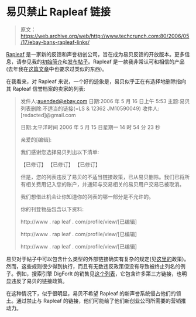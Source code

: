 # 易贝禁止 Rapleaf 链接

> 原文：<https://web.archive.org/web/http://www.techcrunch.com:80/2006/05/17/ebay-bans-rapleaf-links/>

 [](https://web.archive.org/web/20230301140033/http://www.rapleaf.com/) [Rapleaf](https://web.archive.org/web/20230301140033/http://www.rapleaf.com/) 是一家新的反馈和声誉初创公司，旨在成为易贝反馈的开放版本。更多信息，请参见我的[初始简介](https://web.archive.org/web/20230301140033/https://techcrunch.com/2006/04/23/rapleaf-to-challenge-ebay-feedback/)和[发布帖子](https://web.archive.org/web/20230301140033/https://techcrunch.com/2006/05/07/rapleaf-is-now-live/)。Rapleaf 是一款我非常认可和相信的产品(去年我在[这篇文章](https://web.archive.org/web/20230301140033/https://techcrunch.com/2005/11/21/companies-id-like-to-profile-but-dont-exist/)中也要求过类似的东西)。

在我看来，对 Rapleaf 来说，一个好的迹象是，易贝似乎正在有选择地删除指向其 Rapleaf 信誉档案的卖家的列表:

> 发件人:auended@ebay.com
> 日期:2006 年 5 月 16 日上午 5:53
> 主题:易贝列表删除:不适当的链接(=LS & 12362 JM10590049)
> 收件人:[redacted]@gmail.com
> 
> 日期:太平洋时间 2006 年 5 月 15 日星期一 14 时 54 分 23 秒
> 
> 亲爱的[编辑]:
> 
> 我们感谢您选择易贝列出以下清单:
> 
> 【已修订】
> 【已修订】
> 【已修订】
> 
> 但是，您的列表违反了易贝的不适当链接政策，已从易贝删除。我们已将所有相关费用记入您的账户，并通知与交易相关的易贝用户交易已被取消。
> 
> 我们想借此机会让你知道你的列表的哪一部分是不允许的。
> 
> 你的刊登物品包含以下资料:
> 
> http://www . rap leaf . com/profile/view/[已编辑]
> 
> http://www . rap leaf . com/profile/view/[已编辑]
> 
> http://www . rap leaf . com/profile/view/[已编辑]

易贝对于帖子中可以包含什么类型的外部链接确实有复杂的规定(见[这里的](https://web.archive.org/web/20230301140033/http://pages.ebay.com.au/help/sell/policies.html)政策)。然而，这些规则很少得到执行，而且有无数违反政策但没有导致被终止列名的例子。例如，搜索引擎 DigForIt 的销售见[这个列表](https://web.archive.org/web/20230301140033/http://cgi.ebay.com/ws/eBayISAPI.dll?ViewItem&item=7616508476)，它包含许多第三方链接，也明显违反了易贝的链接政策。

在这种情况下，似乎很明显，易贝不希望 Rapleaf 的新声誉系统侵占他们的领土。通过禁止与 Rapleaf 的链接，他们可能给了他们新创业公司所需要的营销推动力。